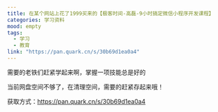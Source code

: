 ```yaml
---
title: 在某个网站上花了1999买来的【极客时间-高磊-9小时搞定微信小程序开发课程】
categories: 学习资料
mood: empty
tags:
  - 学习
  - 教育
link: "https://pan.quark.cn/s/30b69d1ea0a4"
---
```


需要的老铁们赶紧学起来啊，掌握一项技能总是好的

当前网盘空间不够了，在清理空间，需要的赶紧存起来哦！

获取方式：https://pan.quark.cn/s/30b69d1ea0a4














